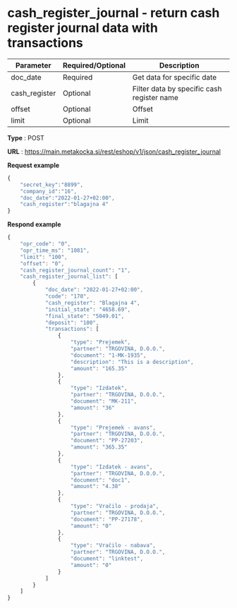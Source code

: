 # cash_register_journal - return cash register journal data with transactions

|Parameter| Required/Optional | Description |
|----|------------|------
| doc_date | Required | Get data for specific date |
| cash_register | Optional | Filter data by specific cash register name |
| offset | Optional | Offset |
| limit | Optional | Limit |

**Type** : POST

**URL** : https://main.metakocka.si/rest/eshop/v1/json/cash_register_journal

**Request example**
```javascript
{
    "secret_key":"8899",
    "company_id":"16",
    "doc_date":"2022-01-27+02:00",
    "cash_register":"blagajna 4"
} 
```

**Respond example**
```javascript
{
    "opr_code": "0",
    "opr_time_ms": "1081",
    "limit": "100",
    "offset": "0",
    "cash_register_journal_count": "1",
    "cash_register_journal_list": [
        {
            "doc_date": "2022-01-27+02:00",
            "code": "170",
            "cash_register": "Blagajna 4",
            "initial_state": "4658.69",
            "final_state": "5049.01",
            "deposit": "100",
            "transactions": [
                {
                    "type": "Prejemek",
                    "partner": "TRGOVINA, D.O.O.",
                    "document": "1-MK-1935",
                    "description": "This is a description",
                    "amount": "165.35"
                },
                {
                    "type": "Izdatek",
                    "partner": "TRGOVINA, D.O.O.",
                    "document": "MK-211",
                    "amount": "36"
                },
                {
                    "type": "Prejemek - avans",
                    "partner": "TRGOVINA, D.O.O.",
                    "document": "PP-27203",
                    "amount": "365.35"
                },
                {
                    "type": "Izdatek - avans",
                    "partner": "TRGOVINA, D.O.O.",
                    "document": "doc1",
                    "amount": "4.38"
                },
                {
                    "type": "Vračilo - prodaja",
                    "partner": "TRGOVINA, D.O.O.",
                    "document": "PP-27178",
                    "amount": "0"
                },
                {
                    "type": "Vračilo - nabava",
                    "partner": "TRGOVINA, D.O.O.",
                    "document": "linktest",
                    "amount": "0"
                }
            ]
        }
    ]
}
```
